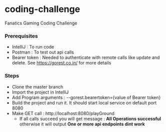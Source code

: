 # coding-challenge
Fanatics Gaming Coding Challenge

### Prerequisites
* IntelliJ : To run code
* Postman : To test out api calls
* Bearer token : Needed to authenticate with remote calls like update and delete. See https://gorest.co.in/ for more details

### Steps
* Clone the master branch
* Import the project in IntelliJ
* Add Program arguments : --gorest.bearertoken={value of Bearer token}
* Build the project and run it. It should start local service on default port 8080
* Make GET call : http://localhost:8080/playGround
   * If all calls succeed you will get message : **All Operations successful** otherwise it will output **One or more api endpoints dint work**
